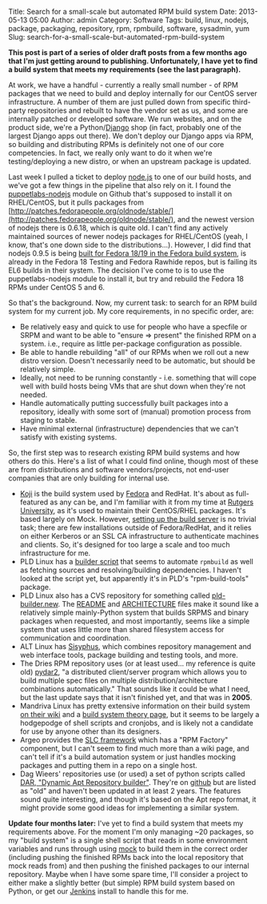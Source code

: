 Title: Search for a small-scale but automated RPM build system
Date: 2013-05-13 05:00
Author: admin
Category: Software
Tags: build, linux, nodejs, package, packaging, repository, rpm, rpmbuild, software, sysadmin, yum
Slug: search-for-a-small-scale-but-automated-rpm-build-system

**This post is part of a series of older draft posts from a few months
ago that I'm just getting around to publishing. Unfortunately, I have
yet to find a build system that meets my requirements (see the last
paragraph).**

At work, we have a handful - currently a really small number - of RPM
packages that we need to build and deploy internally for our CentOS
server infrastructure. A number of them are just pulled down from
specific third-party repositories and rebuilt to have the vendor set as
us, and some are internally patched or developed software. We run
websites, and on the product side, we're a
Python/[Django](https://www.djangoproject.com/) shop (in fact, probably
one of the largest Django apps out there). We don't deploy our Django
apps via RPM, so building and distributing RPMs is definitely not one of
our core competencies. In fact, we really only want to do it when we're
testing/deploying a new distro, or when an upstream package is updated.

Last week I pulled a ticket to deploy [node.js](http://nodejs.org/) to
one of our build hosts, and we've got a few things in the pipeline that
also rely on it. I found the
[puppetlabs-nodejs](https://github.com/puppetlabs/puppetlabs-nodejs)
module on Github that's supposed to install it on RHEL/CentOS, but it
pulls packages from
[http://patches.fedorapeople.org/oldnode/stable/](http://patches.fedorapeople.org/oldnode/stable/),
and the newest version of nodejs there is 0.6.18, which is quite old. I
can't find any actively maintained sources of newer nodejs packages for
RHEL/CentOS (yeah, I know, that's one down side to the
distributions...). However, I did find that nodejs 0.9.5 is being [built
for Fedora 18/19 in the Fedora build
system](http://koji.fedoraproject.org/koji/packageinfo?packageID=15154),
is already in the Fedora 18 Testing and Fedora Rawhide repos, but is
failing its EL6 builds in their system. The decision I've come to is to
use the puppetlabs-nodejs module to install it, but try and rebuild the
Fedora 18 RPMs under CentOS 5 and 6.

So that's the background. Now, my current task: to search for an RPM
build system for my current job. My core requirements, in no specific
order, are:

-   Be relatively easy and quick to use for people who have a specfile
    or SRPM and want to be able to "ensure =\> present" the finished RPM
    on a system. i.e., require as little per-package configuration as
    possible.
-   Be able to handle rebuilding "all" of our RPMs when we roll out a
    new distro version. Doesn't necessarily need to be automatic, but
    should be relatively simple.
-   Ideally, not need to be running constantly - i.e. something that
    will cope well with build hosts being VMs that are shut down when
    they're not needed.
-   Handle automatically putting successfully built packages into a
    repository, ideally with some sort of (manual) promotion process
    from staging to stable.
-   Have minimal external (infrastructure) dependencies that we can't
    satisfy with existing systems.

So, the first step was to research existing RPM build systems and how
others do this. Here's a list of what I could find online, though most
of these are from distributions and software vendors/projects, not
end-user companies that are only building for internal use.

-   [Koji](https://fedorahosted.org/koji/wiki) is the build system used
    by [Fedora](http://fedoraproject.org/wiki/Koji) and RedHat. It's
    about as full-featured as any can be, and I'm familiar with it from
    my time at [Rutgers University](http://koji.rutgers.edu/koji/), as
    it's used to maintain their CentOS/RHEL packages. It's based largely
    on Mock. However, [setting up the build
    server](http://fedoraproject.org/wiki/Koji/ServerHowTo) is no
    trivial task; there are few installations outside of Fedora/RedHat,
    and it relies on either Kerberos or an SSL CA infrastructure to
    authenticate machines and clients. So, it's designed for too large a
    scale and too much infrastructure for me.
-   PLD Linux has a [builder
    script](https://www.pld-linux.org/developingpld/builderscript) that
    seems to automate `rpmbuild` as well as fetching sources and
    resolving/building dependencies. I haven't looked at the script yet,
    but apparently it's in PLD's "rpm-build-tools" package.
-   PLD Linux also has a CVS repository for something called
    [pld-builder.new](http://cvs.pld-linux.org/cgi-bin/cvsweb/pld-builder.new).
    The
    [README](http://cvs.pld-linux.org/cgi-bin/cvsweb/pld-builder.new/doc/README?rev=1.5)
    and
    [ARCHITECTURE](http://cvs.pld-linux.org/cgi-bin/cvsweb/pld-builder.new/doc/ARCHITECTURE?rev=1.6)
    files make it sound like a relatively simple mainly-Python system
    that builds SRPMS and binary packages when requested, and most
    importantly, seems like a simple system that uses little more than
    shared filesystem access for communication and coordination.
-   ALT Linux has [Sisyphus](http://en.altlinux.org/Sisyphus), which
    combines repository management and web interface tools, package
    building and testing tools, and more.
-   The Dries RPM repository uses (or at least used... my reference is
    quite old) [pydar2](http://dries.ulyssis.org/rpm/pydar2/index.html),
    "a distributed client/server program which allows you to build
    multiple spec files on multiple distribution/architecture
    combinations automatically." That sounds like it could be what I
    need, but the last update says that it isn't finished yet, and that
    was in **2005**.
-   Mandriva Linux has pretty extensive information on their build
    system [on their
    wiki](http://wiki.mandriva.com/en/Category:Build_System) and a
    [build system theory
    page](http://wiki.mandriva.com/en/Development/Packaging/BuildSystem/Theory),
    but it seems to be largely a hodgepodge of shell scripts and
    cronjobs, and is likely not a candidate for use by anyone other than
    its designers.
-   Argeo provides the [SLC framework](https://www.argeo.org/wiki/SLC)
    which has a "RPM Factory" component, but I can't seem to find much
    more than a wiki page, and can't tell if it's a build automation
    system or just handles mocking packages and putting them in a repo
    on a single host.
-   Dag Wieers' repositories use (or used) a set of python scripts
    called [DAR, "Dynamic Apt Repository
    builder"](http://dag.wieers.com/home-made/dar/). They're on
    [github](https://github.com/dagwieers/dar) but are listed as "old"
    and haven't been updated in at least 2 years. The features sound
    quite interesting, and though it's based on the Apt repo format, it
    might provide some good ideas for implementing a similar system.

**Update four months later:** I've yet to find a build system that meets
my requirements above. For the moment I'm only managing \~20 packages,
so my "build system" is a single shell script that reads in some
environment variables and runs through using
[mock](http://fedoraproject.org/wiki/Projects/Mock) to build them in the
correct order (including pushing the finished RPMs back into the local
repository that mock reads from) and then pushing the finished packages
to our internal repository. Maybe when I have some spare time, I'll
consider a project to either make a slightly better (but simple) RPM
build system based on Python, or get our
[Jenkins](http://jenkins-ci.org/) install to handle this for me.
